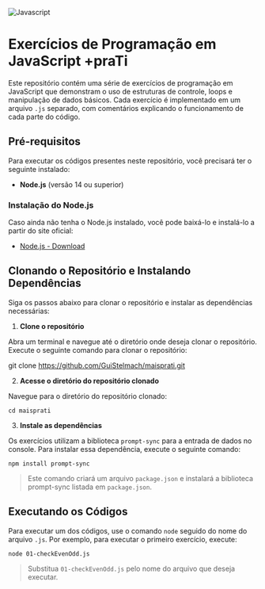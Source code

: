 ![Javascript](https://shields.io/badge/JavaScript-F7DF1E)

# Exercícios de Programação em JavaScript +praTi

Este repositório contém uma série de exercícios de programação em JavaScript que demonstram o uso de estruturas de controle, loops e manipulação de dados básicos. Cada exercício é implementado em um arquivo `.js` separado, com comentários explicando o funcionamento de cada parte do código.

## Pré-requisitos

Para executar os códigos presentes neste repositório, você precisará ter o seguinte instalado:

- **Node.js** (versão 14 ou superior)

### Instalação do Node.js

Caso ainda não tenha o Node.js instalado, você pode baixá-lo e instalá-lo a partir do site oficial:

- [Node.js - Download](https://nodejs.org/)

## Clonando o Repositório e Instalando Dependências

Siga os passos abaixo para clonar o repositório e instalar as dependências necessárias:

1. **Clone o repositório**

Abra um terminal e navegue até o diretório onde deseja clonar o repositório. Execute o seguinte comando para clonar o repositório:
   
   git clone https://github.com/GuiStelmach/maisprati.git

2. **Acesse o diretório do repositório clonado**

Navegue para o diretório do repositório clonado:

    
    cd maisprati
    

3. **Instale as dependências**

Os exercícios utilizam a biblioteca `prompt-sync` para a entrada de dados no console. Para instalar essa dependência, execute o seguinte comando:
    
    npm install prompt-sync
    
> Este comando criará um arquivo `package.json` e instalará a biblioteca prompt-sync listada em `package.json`.

## Executando os Códigos

Para executar um dos códigos, use o comando `node` seguido do nome do arquivo `.js`. Por exemplo, para executar o primeiro exercício, execute:
    
    node 01-checkEvenOdd.js
    
> Substitua `01-checkEvenOdd.js` pelo nome do arquivo que deseja executar.

